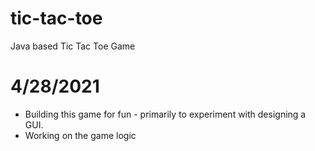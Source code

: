 # tic-tac-toe
Java based Tic Tac Toe Game

# 4/28/2021
- Building this game for fun - primarily to experiment with designing a GUI. 
- Working on the game logic

